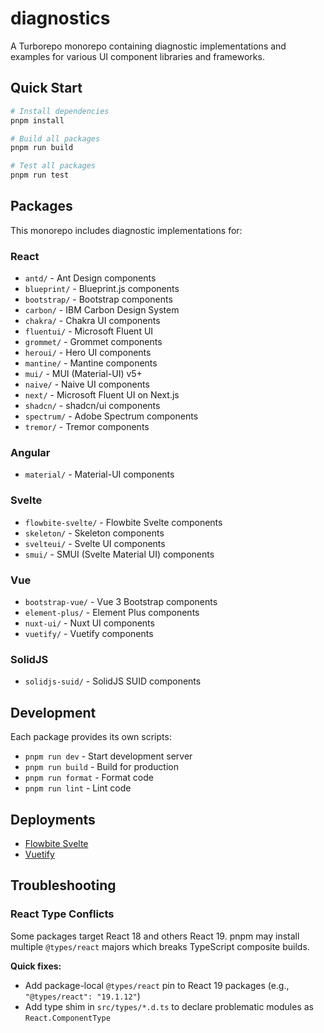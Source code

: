 # diagnostics

A Turborepo monorepo containing diagnostic implementations and examples for various UI component libraries and frameworks.

## Quick Start

```bash
# Install dependencies
pnpm install

# Build all packages
pnpm run build

# Test all packages
pnpm run test
```

## Packages

This monorepo includes diagnostic implementations for:

### React

- `antd/` - Ant Design components
- `blueprint/` - Blueprint.js components
- `bootstrap/` - Bootstrap components
- `carbon/` - IBM Carbon Design System
- `chakra/` - Chakra UI components
- `fluentui/` - Microsoft Fluent UI
- `grommet/` - Grommet components
- `heroui/` - Hero UI components
- `mantine/` - Mantine components
- `mui/` - MUI (Material-UI) v5+
- `naive/` - Naive UI components
- `next/` - Microsoft Fluent UI on Next.js
- `shadcn/` - shadcn/ui components
- `spectrum/` - Adobe Spectrum components
- `tremor/` - Tremor components

### Angular

- `material/` - Material-UI components

### Svelte

- `flowbite-svelte/` - Flowbite Svelte components
- `skeleton/` - Skeleton components
- `svelteui/` - Svelte UI components
- `smui/` - SMUI (Svelte Material UI) components

### Vue

- `bootstrap-vue/` - Vue 3 Bootstrap components
- `element-plus/` - Element Plus components
- `nuxt-ui/` - Nuxt UI components
- `vuetify/` - Vuetify components

### SolidJS
- `solidjs-suid/` - SolidJS SUID components

## Development

Each package provides its own scripts:

- `pnpm run dev` - Start development server
- `pnpm run build` - Build for production
- `pnpm run format` - Format code
- `pnpm run lint` - Lint code

## Deployments

- [Flowbite Svelte](https://atdiagnostics-flowbite-svelte.onrender.com/)
- [Vuetify](https://atdiagnostics-vuetify.onrender.com/)

## Troubleshooting

### React Type Conflicts

Some packages target React 18 and others React 19. pnpm may install multiple `@types/react` majors which breaks TypeScript composite builds.

**Quick fixes:**

- Add package-local `@types/react` pin to React 19 packages (e.g., `"@types/react": "19.1.12"`)
- Add type shim in `src/types/*.d.ts` to declare problematic modules as `React.ComponentType`

